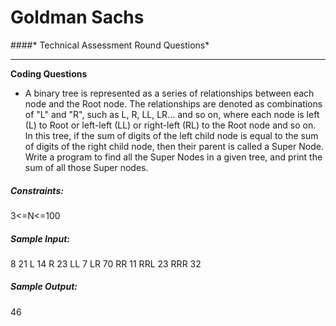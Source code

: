 
# Goldman Sachs
####* Technical Assessment Round Questions*<br/>
_____
**Coding  Questions**<br/>
 - A binary tree is represented as a series of relationships between each node and the Root node. The relationships are denoted as combinations of "L" and "R", such as L, R, LL, LR... and so on, where each node is left (L) to Root or left-left (LL) or right-left (RL) to the Root node and so on. In this tree, if the sum of digits of the left child node is equal to the sum of digits of the right child node, then their parent is called a Super Node.<br/>
 Write a program to find all the Super Nodes in a given tree, and print the sum of all those Super nodes.<br/>
##### Constraints:
3<=N<=100
##### Sample Input:
8
21
L 14
R 23
LL 7
LR 70
RR 11
RRL 23
RRR 32
##### Sample Output:
46
